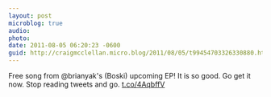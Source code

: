 ```yaml
---
layout: post
microblog: true
audio: 
photo: 
date: 2011-08-05 06:20:23 -0600
guid: http://craigmcclellan.micro.blog/2011/08/05/t99454703326330880.html
---
```

Free song from @brianyak's (Boski) upcoming EP! It is so good. Go get it now. Stop reading tweets and go. [t.co/4AqbffV](http://t.co/4AqbffV)
